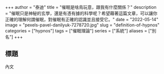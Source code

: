 +++
author = "泰迪"
title = "催眠是啥鳥玩意，跟我有什麼關係？"
description = "催眠只是神秘的玄學，還是有憑有據的科學呢？希望藉著這篇文章，可以讓你正確的理解何謂催眠，對催眠有正確的認識並且接受它。"
date = "2022-05-14"
image = "pexels-pavel-danilyuk-7278720.jpg"
slug = "definition-of-hypnos"
categories = ["hypnos"]
tags = ["催眠理論"]
series = ["系統"]
aliases = ["別名"]
+++

## 標題
內文
